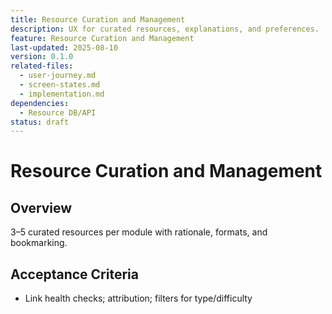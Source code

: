 ```yaml
---
title: Resource Curation and Management
description: UX for curated resources, explanations, and preferences.
feature: Resource Curation and Management
last-updated: 2025-08-10
version: 0.1.0
related-files:
  - user-journey.md
  - screen-states.md
  - implementation.md
dependencies:
  - Resource DB/API
status: draft
---
```


# Resource Curation and Management

## Overview
3–5 curated resources per module with rationale, formats, and bookmarking.

## Acceptance Criteria
- Link health checks; attribution; filters for type/difficulty

